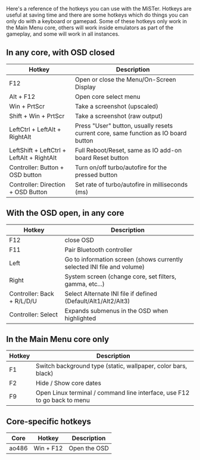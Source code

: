 Here's a reference of the hotkeys you can use with the MiSTer. Hotkeys are useful at saving time and there are some hotkeys which do things you can only do with a keyboard or gamepad. Some of these hotkeys only work in the Main Menu core, others will work inside emulators as part of the gameplay, and some will work in all instances.

## In any core, with OSD closed

| Hotkey                                    | Description                                                                        |
| ----------------------------------------- | ---------------------------------------------------------------------------------- |
| F12                                       | Open or close the Menu/On-Screen Display                                           |
| Alt + F12                                 | Open core select menu                                                              |
| Win + PrtScr                              | Take a screenshot (upscaled)                                                       |
| Shift + Win + PrtScr                      | Take a screenshot (raw output)                                                     |
| LeftCtrl + LeftAlt + RightAlt             | Press "User" button, usually resets current core, same function as IO board button |
| LeftShift + LeftCtrl + LeftAlt + RightAlt | Full Reboot/Reset, same as IO add-on board Reset button                            |
| Controller: Button + OSD button           | Turn on/off turbo/autofire for the pressed button                                  |
| Controller: Direction + OSD Button        | Set rate of turbo/autofire in milliseconds (ms)                                    |

## With the OSD open, in any core

| Hotkey                     | Description                                                             |
| -------------------------- | ----------------------------------------------------------------------- |
| F12                        | close OSD                                                               |
| F11                        | Pair Bluetooth controller                                               |
| Left                       | Go to information screen (shows currently selected INI file and volume) |
| Right                      | System screen (change core, set filters, gamma, etc...)                 |
| Controller: Back + R/L/D/U | Select Alternate INI file if defined (Default/Alt1/Alt2/Alt3)           |
| Controller: Select         | Expands submenus in the OSD when highlighted                            |

## In the Main Menu core only

| Hotkey | Description                                                              |
| ------ | ------------------------------------------------------------------------ |
| F1     | Switch background type (static, wallpaper, color bars, black)            |
| F2     | Hide / Show core dates                                                   |
| F9     | Open Linux terminal / command line interface, use F12 to go back to menu |

## Core-specific hotkeys

| Core  | Hotkey    | Description  |
| ----- | --------- | ------------ |
| ao486 | Win + F12 | Open the OSD |


